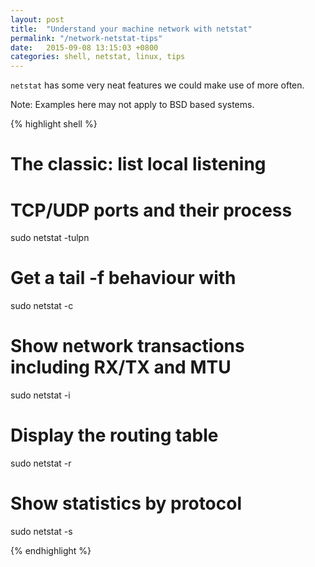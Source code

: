 ```yaml
---
layout: post
title:  "Understand your machine network with netstat"
permalink: "/network-netstat-tips"
date:   2015-09-08 13:15:03 +0800
categories: shell, netstat, linux, tips
---
```


`netstat` has some very neat features we could make use of more often.

Note: Examples here may not apply to BSD based systems.


{% highlight shell %}

# The classic: list local listening
# TCP/UDP ports and their process
sudo netstat -tulpn

# Get a tail -f behaviour with
sudo netstat -c

# Show network transactions including RX/TX and MTU
sudo netstat -i

# Display the routing table
sudo netstat -r

# Show statistics by protocol
sudo netstat -s

{% endhighlight %}
